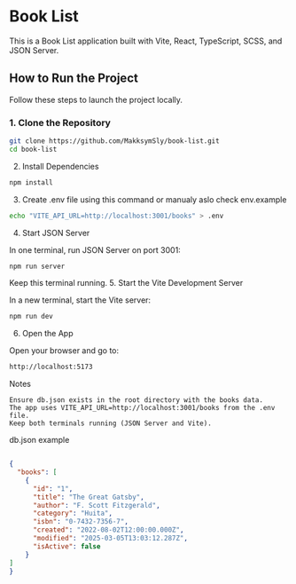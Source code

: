 # Book List

This is a Book List application built with Vite, React, TypeScript, SCSS, and JSON Server.

## How to Run the Project

Follow these steps to launch the project locally.

### 1. Clone the Repository

```bash
git clone https://github.com/MakksymSly/book-list.git
cd book-list
```
2. Install Dependencies
```bash
npm install
```
3. Create .env file using this command or manualy aslo check env.example
```bash
echo "VITE_API_URL=http://localhost:3001/books" > .env
```
4. Start JSON Server

In one terminal, run JSON Server on port 3001:
```bash
npm run server
```
Keep this terminal running.
5. Start the Vite Development Server

In a new terminal, start the Vite server:

```bash
npm run dev
```
6. Open the App

Open your browser and go to:
```bash
http://localhost:5173
```
Notes

    Ensure db.json exists in the root directory with the books data.
    The app uses VITE_API_URL=http://localhost:3001/books from the .env file.
    Keep both terminals running (JSON Server and Vite).



db.json example
```json

{
  "books": [
    {
      "id": "1",
      "title": "The Great Gatsby",
      "author": "F. Scott Fitzgerald",
      "category": "Huita",
      "isbn": "0-7432-7356-7",
      "created": "2022-08-02T12:00:00.000Z",
      "modified": "2025-03-05T13:03:12.287Z",
      "isActive": false
    }
]
}
```
